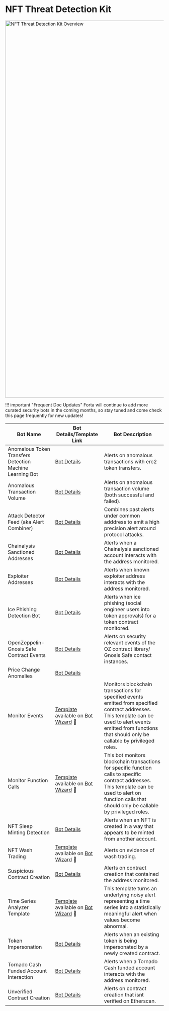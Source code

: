 # NFT Threat Detection Kit

<p align="left">
    <img width=1200 alt="NFT Threat Detection Kit Overview" src="../nft-threat-detection-kit.png">
</p>

!!! important "Frequent Doc Updates"
    Forta will continue to add more curated security bots in the coming months, so stay tuned and come check this page frequently for new updates!


| Bot Name | Bot Details/Template Link | Bot Description  |
|----------|------------------|------------------|
| Anomalous Token Transfers Detection Machine Learning Bot | [Bot Details](starter-kit-bot-details.md#anomalous-token-transfers-detection-machine-learning-bot) | Alerts on anomalous transactions with erc2 token transfers.|
| Anomalous Transaction Volume | [Bot Details](starter-kit-bot-details.md#anomalous-transaction-volume) | Alerts on anomalous transaction volume (both successful and failed).|
| Attack Detector Feed (aka Alert Combiner) | [Bot Details](starter-kit-bot-details.md#attack-detector-feed) | Combines past alerts under common adddress to emit a high precision alert around protocol attacks. |
| Chainalysis Sanctioned Addresses | [Bot Details](starter-kit-bot-details.md#chainalysis-sanctioned-addresses) | Alerts when a Chainalysis sanctioned account interacts with the address monitored. |
| Exploiter Addresses | [Bot Details](starter-kit-bot-details.md#exploiter-addresses) | Alerts when known exploiter address interacts with the address monitored. |
| Ice Phishing Detection Bot | [Bot Details](starter-kit-bot-details.md#evidence-of-phishing-bot) | Alerts when ice phishing (social engineer users into token approvals) for a token contract monitored. |
| OpenZeppelin-Gnosis Safe Contract Events | [Bot Details](starter-kit-bot-details.md#openzeppelin-gnosis-safe-contract-events) | Alerts on security relevant events of the OZ contract library/ Gnosis Safe contact instances. |
| Price Change Anomalies | [Bot Details](starter-kit-bot-details.md#price-change-anomaly) | | Identifies when a price of an asset changes significantly. |
| Monitor Events | [Template](https://github.com/arbitraryexecution/forta-bot-templates/tree/main/src/monitor-events) available on [Bot Wizard](https://app.forta.network/wizard) 🧙 | Monitors blockchain transactions for specified events emitted from specified contract addresses. This template can be used to alert events emitted from functions that should only be callable by privileged roles. |
| Monitor Function Calls | [Template](https://github.com/arbitraryexecution/forta-bot-templates/tree/main/src/monitor-function-calls) available on [Bot Wizard](https://app.forta.network/wizard) 🧙 | This bot monitors blockchain transactions for specific function calls to specific contract addresses. This template can be used to alert on function calls that should only be callable by privileged roles.|
| NFT Sleep Minting Detection | [Bot Details](starter-kit-bot-details.md#nft-sleep-minting-detection) | Alerts when an NFT is created in a way that appears to be minted from another account. |
| NFT Wash Trading | [Template](https://github.com/forta-network/forta-bot-templates/tree/main/nft-wash-trade) available on [Bot Wizard](https://app.forta.network/wizard) 🧙 | Alerts on evidence of wash trading.|
| Suspicious Contract Creation | [Bot Details](starter-kit-bot-details.md#suspicious-contract-creation) | Alerts on contract creation that contained the address monitored. |
| Time Series Analyzer Template | [Template](https://github.com/forta-network/starter-kits/time-series-analyzer-template) available on [Bot Wizard](https://app.forta.network/wizard) 🧙 | This template turns an underlying noisy alert representing a time series into a statistically meaningful alert when values become abnormal. |
| Token Impersonation | [Bot Details](starter-kit-bot-details.md#token-impersonation) | Alerts when an existing token is being impersonated by a newly created contract. |
| Tornado Cash Funded Account Interaction | [Bot Details](starter-kit-bot-details.md#tornado-cash-funded-account-interaction) | Alerts when a Tornado Cash funded account interacts with the address monitored. |
| Unverified Contract Creation | [Bot Details](starter-kit-bot-details.md#unverified-contract-creation) | Alerts on contract creation that isnt verified on Etherscan. |





